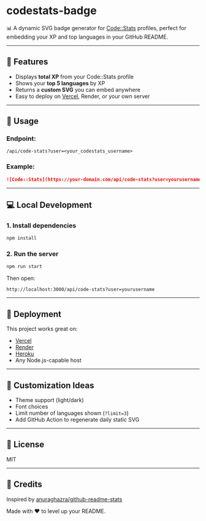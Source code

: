 # codestats-badge

📊 A dynamic SVG badge generator for [Code::Stats](https://codestats.net) profiles, perfect for embedding your XP and top languages in your GitHub README.

---

## 🚀 Features

- Displays **total XP** from your Code::Stats profile
- Shows your **top 5 languages** by XP
- Returns a **custom SVG** you can embed anywhere
- Easy to deploy on [Vercel](https://vercel.com), Render, or your own server

---

## 🔧 Usage

### Endpoint:

```
/api/code-stats?user=<your_codestats_username>
```

### Example:

```markdown
![Code::Stats](https://your-domain.com/api/code-stats?user=yourusername)
```

---

## 💻 Local Development

### 1. Install dependencies

```bash
npm install
```

### 2. Run the server

```bash
npm run start
```

Then open:

```
http://localhost:3000/api/code-stats?user=yourusername
```

---

## 🚀 Deployment

This project works great on:

- [Vercel](https://vercel.com)
- [Render](https://render.com)
- [Heroku](https://heroku.com)
- Any Node.js-capable host

---

## 🧠 Customization Ideas

- Theme support (light/dark)
- Font choices
- Limit number of languages shown (`?limit=3`)
- Add GitHub Action to regenerate daily static SVG

---

## 📄 License

MIT

---

## 🙌 Credits

Inspired by [anuraghazra/github-readme-stats](https://github.com/anuraghazra/github-readme-stats)

Made with ❤️ to level up your README.
